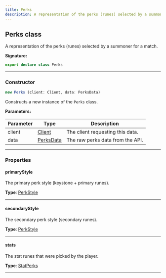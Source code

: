 ```yaml
---
title: Perks
description: A representation of the perks (runes) selected by a summoner for a match.
---
```


## Perks class

A representation of the perks (runes) selected by a summoner for a match.

**Signature:**

```ts
export declare class Perks 
```

---

### Constructor

```ts
new Perks (client: Client, data: PerksData)
```

Constructs a new instance of the `Perks` class.

**Parameters:**

| Parameter | Type | Description |
| --------- | ---- | ----------- |
| client | [Client](/api/Client.md) | The client requesting this data. |
| data | [PerksData](/api/PerksData.md) | The raw perks data from the API. |
---

### Properties

#### primaryStyle

The primary perk style (keystone + primary runes).



**Type**: [PerkStyle](/api/PerkStyle.md)

---

#### secondaryStyle

The secondary perk style (secondary runes).



**Type**: [PerkStyle](/api/PerkStyle.md)

---

#### stats

The stat runes that were picked by the player.



**Type**: [StatPerks](/api/StatPerks.md)

---

